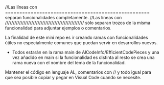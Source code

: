 //Las líneas con =================================================== separan funcionalidades completamente.
//Las líneas con /////////////////////////////////////////////////// sólo separan trozos de la misma funcionalidad para adjuntar ejemplos o comentarios.

La finalidad de este mini repo es ir creando ramas con funcionalidades útiles no especialmente comunes que puedan servir en desarrollos nuevos.
   - Todos estarán en la rama main de AlCodeInfo/EfficientCodePieces y una vez añadido en main si la funcionalidad es distinta al resto se crea una rama nueva con el nombre del tema de la funcionalidad.

Mantener el código en lenguaje AL, comentarios con // y todo igual para que sea posible copiar y pegar en Visual Code cuando se necesite.
